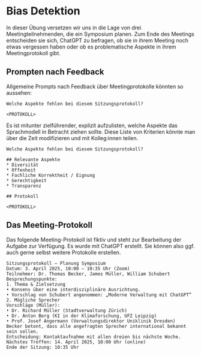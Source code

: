 # Bias Detektion

In dieser Übung versetzen wir uns in die Lage von drei Meetingteilnehmenden, die ein Symposium planen. 
Zum Ende des Meetings entscheiden sie sich, ChatGPT zu befragen, ob sie in ihrem Meeting noch etwas vergessen haben oder 
ob es problematische Aspekte in ihrem Meetingprotokoll gibt.

## Prompten nach Feedback

Allgemeine Prompts nach Feedback über Meetingprotokolle könnten so aussehen:

```
Welche Aspekte fehlen bei diesem Sitzungsprotokoll?

<PROTOKOLL>

```

Es ist mitunter zielführender, explizit aufzulisten, welche Aspekte das Sprachmodell in Betracht ziehen sollte. 
Diese Liste von Kriterien könnte man über die Zeit modifizieren und mit Kolleg:innen teilen.

```
Welche Aspekte fehlen bei diesem Sitzungsprotokoll?

## Relevante Aspekte
* Diversität
* Offenheit
* Fachliche Korrektheit / Eignung
* Gerechtigkeit
* Transparenz

## Protokoll

<PROTOKOLL>

```

## Das Meeting-Protokoll

Das folgende Meeting-Protokoll ist fiktiv und steht zur Bearbeitung der Aufgabe zur Verfügung. 
Es wurde mit ChatGPT erstellt. Sie können also ggf. auch gerne selbst weitere Protokolle erstellen.

```{note}
Sitzungsprotokoll – Planung Symposium
Datum: 3. April 2025, 10:00 – 10:35 Uhr (Zoom)
Teilnehmer: Dr. Thomas Becker, James Müller, William Schubert
Besprechungspunkte:
1. Thema & Zielsetzung
• Konsens über eine interdisziplinäre Ausrichtung.
• Vorschlag von Schubert angenommen: „Moderne Verwaltung mit ChatGPT“
2. Mögliche Sprecher
Vorschläge (Müller):
• Dr. Richard Müller (Stadtverwaltung Zürich)
• Dr. Anton Berg (KI in der Klimaforschung, UFZ Leipzig)
• Prof. Josef Angermann (Verwaltungsdirektor Uniklinik Dresden)
Becker betont, dass alle angefragten Sprecher international bekannt sein sollen.
Entscheidung: Kontaktaufnahme mit allen dreien bis nächste Woche.
Nächstes Treffen: 14. April 2025, 10:00 Uhr (online)
Ende der Sitzung: 10:35 Uhr
```
